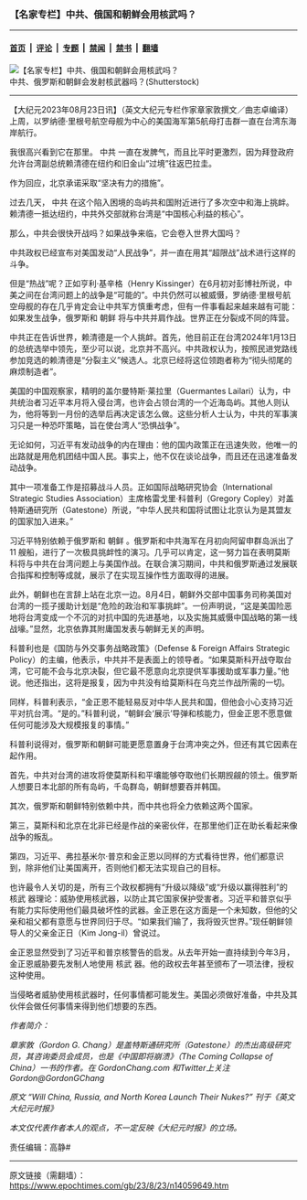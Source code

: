 ### 【名家专栏】中共、俄国和朝鲜会用核武吗？

---

#### [首页](../../../..?n14059649) &nbsp;|&nbsp; [评论](../../../../../epoch-comment?n14059649) &nbsp;|&nbsp; [专题](../../../../../epoch-special?n14059649) &nbsp;|&nbsp; [禁闻](../../../../../epoch-news?n14059649) &nbsp;|&nbsp; [禁书](../../../../../books?n14059649) &nbsp;|&nbsp; [翻墙](https://github.com/gfw-breaker/nogfw/blob/master/README.md?n14059649)


<div><img alt="【名家专栏】中共、俄国和朝鲜会用核武吗？" class="attachment-djy_600_400 size-djy_600_400 wp-post-image" src="https://i.epochtimes.com/assets/uploads/2023/08/id14059653-Shutterstok_2152068365-870x522-600x400.jpg"/>
<div class="caption">
 中共、俄罗斯和朝鲜会发射核武器吗？(Shutterstock)
</div></div><hr/><div class="post_content" id="artbody" itemprop="articleBody">
 <!-- article content begin -->
 <p>
  【大纪元2023年08月23日讯】（英文大纪元专栏作家章家敦撰文／曲志卓编译）上周，以罗纳德‧里根号航空母舰为中心的美国海军第5航母打击群一直在台湾东海岸航行。
 </p>
 <p>
  我很高兴看到它在那里。
  <ok href="https://www.epochtimes.com/gb/tag/%E4%B8%AD%E5%85%B1.html">
   中共
  </ok>
  一直在发脾气，而且比平时更激烈，因为拜登政府允许台湾副总统赖清德在纽约和旧金山“过境”往返巴拉圭。
 </p>
 <p>
  作为回应，北京承诺采取“坚决有力的措施”。
 </p>
 <p>
  过去几天，
  <ok href="https://www.epochtimes.com/gb/tag/%E4%B8%AD%E5%85%B1.html">
   中共
  </ok>
  在这个陷入困境的岛屿共和国附近进行了多次空中和海上挑衅。赖清德一抵达纽约，中共外交部就称台湾是“中国核心利益的核心”。
 </p>
 <p>
  那么，中共会很快开战吗？如果战争来临，它会卷入世界大国吗？
 </p>
 <p>
  中共政权已经宣布对美国发动“人民战争”，并一直在用其“超限战”战术进行这样的斗争。
 </p>
 <p>
  但是“热战”呢？正如亨利‧基辛格（Henry Kissinger）在6月初对彭博社所说，中美之间在台湾问题上的战争是“可能的”。中共仍然可以被威慑，罗纳德‧里根号航空母舰的存在几乎肯定会让中共军方慎重考虑，但有一件事看起来越来越有可能：如果发生战争，俄罗斯和
  <ok href="https://www.epochtimes.com/gb/tag/%E6%9C%9D%E9%B2%9C.html">
   朝鲜
  </ok>
  将与中共并肩作战。世界正在分裂成不同的阵营。
 </p>
 <p>
  中共正在告诉世界，赖清德是一个人挑衅。首先，他目前正在台湾2024年1月13日的总统选举中领先，至少可以说，北京并不高兴。中共政权认为，按照民进党路线参加竞选的赖清德是“分裂主义”候选人。北京已经将这位领跑者称为“彻头彻尾的麻烦制造者”。
 </p>
 <p>
  美国的中国观察家，精明的盖尔曼特斯‧莱拉里（Guermantes Lailari）认为，中共统治者习近平本月将入侵台湾，也许会占领台湾的一个近海岛屿。其他人则认为，他将等到一月份的选举后再决定该怎么做。这些分析人士认为，中共的军事演习只是一种恐吓策略，旨在使台湾人“恐惧战争”。
 </p>
 <p>
  无论如何，习近平有发动战争的内在理由：他的国内政策正在迅速失败，他唯一的出路就是用危机团结中国人民。事实上，他不仅在谈论战争，而且还在迅速准备发动战争。
 </p>
 <p>
  其中一项准备工作是招募战斗人员。正如国际战略研究协会（International Strategic Studies Association）主席格雷戈里‧科普利（Gregory Copley）对盖特斯通研究所（Gatestone）所说，“中华人民共和国将试图让北京认为是其盟友的国家加入进来。”
 </p>
 <p>
  习近平特别依赖于俄罗斯和
  <ok href="https://www.epochtimes.com/gb/tag/%E6%9C%9D%E9%B2%9C.html">
   朝鲜
  </ok>
  。俄罗斯和中共海军在月初向阿留申群岛派出了 11 艘船，进行了一次极具挑衅性的演习。几乎可以肯定，这一努力旨在表明莫斯科将与中共在台湾问题上与美国作战。在联合演习期间，中共和俄罗斯通过发展联合指挥和控制等成就，展示了在实现互操作性方面取得的进展。
 </p>
 <p>
  此外，朝鲜也在言辞上站在北京一边。8月4日，朝鲜外交部中国事务司称美国对台湾的一揽子援助计划是“危险的政治和军事挑衅”。一份声明说，“这是美国险恶地将台湾变成一个不沉的对抗中国的先进基地，以及实施其威慑中国战略的第一线战壕。”显然，北京依靠其附庸国发表与朝鲜无关的声明。
 </p>
 <p>
  科普利也是《国防与外交事务战略政策》（Defense &amp; Foreign Affairs Strategic Policy）的主编，他表示，中共并不是表面上的领导者。“如果莫斯科开战夺取台湾，它可能不会与北京决裂，但它最不愿意向北京提供军事援助或军事力量。”他说。他还指出，这将是报复，因为中共没有给莫斯科在乌克兰作战所需的一切。
 </p>
 <p>
  同样，科普利表示，“金正恩不能轻易反对中华人民共和国，但他会小心支持习近平对抗台湾。“是的。”科普利说，“朝鲜会‘展示’导弹和核能力，但金正恩不愿意做任何可能涉及大规模报复的事情。”
 </p>
 <p>
  科普利说得对，俄罗斯和朝鲜可能更愿意置身于台湾冲突之外，但还有其它因素在起作用。
 </p>
 <p>
  首先，中共对台湾的进攻将使莫斯科和平壤能够夺取他们长期觊觎的领土。俄罗斯人想要日本北部的所有岛屿，千岛群岛，朝鲜想要吞并韩国。
 </p>
 <p>
  其次，俄罗斯和朝鲜特别依赖中共，而中共也将全力依赖这两个国家。
 </p>
 <p>
  第三，莫斯科和北京在北非已经是作战的亲密伙伴，在那里他们正在助长看起来像战争的叛乱。
 </p>
 <p>
  第四，习近平、弗拉基米尔‧普京和金正恩以同样的方式看待世界，他们都意识到，除非他们让美国离开，否则他们都无法实现自己的目标。
 </p>
 <p>
  也许最令人关切的是，所有三个政权都拥有“升级以降级”或“升级以赢得胜利”的
  <ok href="https://www.epochtimes.com/gb/tag/%E6%A0%B8%E6%AD%A6.html">
   核武
  </ok>
  器理论：威胁使用核武器，以防止其它国家保护受害者。习近平和普京似乎有能力实际使用他们最具破坏性的武器。金正恩在这方面是一个未知数，但他的父亲和祖父都有意愿与世界同归于尽。“如果我们输了，我将毁灭世界。”现任朝鲜领导人的父亲金正日（Kim Jong-il）曾说过。
 </p>
 <p>
  金正恩显然受到了习近平和普京核警告的启发。从去年开始一直持续到今年3月，金正恩威胁要先发制人地使用
  <ok href="https://www.epochtimes.com/gb/tag/%E6%A0%B8%E6%AD%A6.html">
   核武
  </ok>
  器。他的政权去年甚至颁布了一项法律，授权这种使用。
 </p>
 <p>
  当侵略者威胁使用核武器时，任何事情都可能发生。美国必须做好准备，中共及其伙伴会做任何事情来得到他们想要的东西。
 </p>
 <p>
  <em>
   作者简介：
  </em>
 </p>
 <p>
  <em>
   章家敦（Gordon G. Chang）是盖特斯通研究所（Gatestone）的杰出高级研究员，其咨询委员会成员，也是《中国即将崩溃》（The Coming Collapse of China）一书的作者。在 GordonChang.com 和Twitter上关注Gordon@GordonGChang
  </em>
 </p>
 <p>
  <em>
   原文
   <ok href="https://www.theepochtimes.com/opinion/will-china-russia-and-north-korea-launch-their-nukes-5475274">
    “Will China, Russia, and North Korea Launch Their Nukes?”
   </ok>
   刊于《英文大纪元时报》
  </em>
 </p>
 <p>
  <em>
   本文仅代表作者本人的观点，不一定反映《大纪元时报》的立场。
  </em>
 </p>
 <p>
  责任编辑：高静#
 </p>
 <!-- article content end -->
 <div id="below_article_ad">
 </div>
</div>


---

原文链接（需翻墙）：https://www.epochtimes.com/gb/23/8/23/n14059649.htm